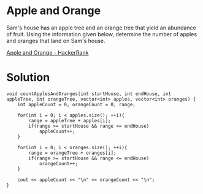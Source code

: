 # Apple and Orange

Sam's house has an apple tree and an orange tree that yield an abundance of fruit. Using the information given below, determine the number of apples and oranges that land on Sam's house.

[Apple and Orange - HackerRank](https://www.hackerrank.com/challenges/apple-and-orange/problem?isFullScreen=true)

# Solution

```
void countApplesAndOranges(int startHouse, int endHouse, int appleTree, int orangeTree, vector<int> apples, vector<int> oranges) {
    int appleCount = 0, orangeCount = 0, range;
    
    for(int i = 0; i < apples.size(); ++i){
        range = appleTree + apples[i];
        if(range >= startHouse && range <= endHouse)
            appleCount++;
    }
    
    for(int i = 0; i < oranges.size(); ++i){
        range = orangeTree + oranges[i];
        if(range >= startHouse && range <= endHouse)
            orangeCount++;
    }
    
    cout << appleCount << "\n" << orangeCount << "\n";
}
```